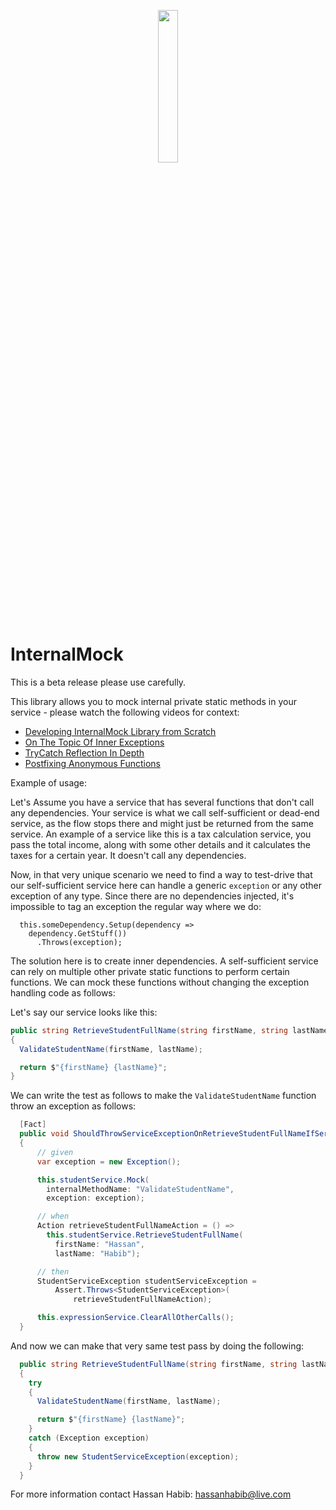 <p align="center">
  <img width="25%" height="25%" src="https://github.com/hassanhabib/InternalMock/blob/master/InternalMock/InternalMock.png">
</p>


# InternalMock

This is a beta release please use carefully.

This library allows you to mock internal private static methods in your service - please watch the following videos for context:
- [Developing InternalMock Library from Scratch](https://www.youtube.com/watch?v=SuyzK2aWdqI)
- [On The Topic Of Inner Exceptions](https://www.youtube.com/watch?v=t7iBywCu35U)
- [TryCatch Reflection In Depth](https://www.youtube.com/watch?v=694A0qj6uC4)
- [Postfixing Anonymous Functions](https://www.youtube.com/watch?v=nGU8OD7CRdY)


Example of usage:

Let's Assume you have a service that has several functions that don't call any dependencies. Your service is what we call self-sufficient or dead-end service, as the flow stops there and might just be returned from the same service. An example of a service like this is a tax calculation service, you pass the total income, along with some other details and it calculates the taxes for a certain year. It doesn't call any dependencies. 

Now, in that very unique scenario we need to find a way to test-drive that our self-sufficient service here can handle a generic `exception` or any other exception of any type. Since there are no dependencies injected, it's impossible to tag an exception the regular way where we do:
```cshap
  this.someDependency.Setup(dependency =>
    dependency.GetStuff())
      .Throws(exception);
```

The solution here is to create inner dependencies. A self-sufficient service can rely on multiple other private static functions to perform certain functions. We can mock these functions without changing the exception handling code as follows:

Let's say our service looks like this:
```csharp
public string RetrieveStudentFullName(string firstName, string lastName)
{
  ValidateStudentName(firstName, lastName);

  return $"{firstName} {lastName}";
}
```

We can write the test as follows to make the `ValidateStudentName` function throw an exception as follows:

```csharp
  [Fact]
  public void ShouldThrowServiceExceptionOnRetrieveStudentFullNameIfServiceErrorOccurrs3()
  {
      // given
      var exception = new Exception();

      this.studentService.Mock(
        internalMethodName: "ValidateStudentName",
        exception: exception);

      // when
      Action retrieveStudentFullNameAction = () =>
        this.studentService.RetrieveStudentFullName(
          firstName: "Hassan", 
          lastName: "Habib");

      // then
      StudentServiceException studentServiceException =
          Assert.Throws<StudentServiceException>(
              retrieveStudentFullNameAction);

      this.expressionService.ClearAllOtherCalls();
  }
```

And now we can make that very same test pass by doing the following:

```csharp
  public string RetrieveStudentFullName(string firstName, string lastName)
  {
    try
    {
      ValidateStudentName(firstName, lastName);

      return $"{firstName} {lastName}";
    }
    catch (Exception exception)
    {
      throw new StudentServiceException(exception);
    }
  }
```


For more information contact Hassan Habib: hassanhabib@live.com
